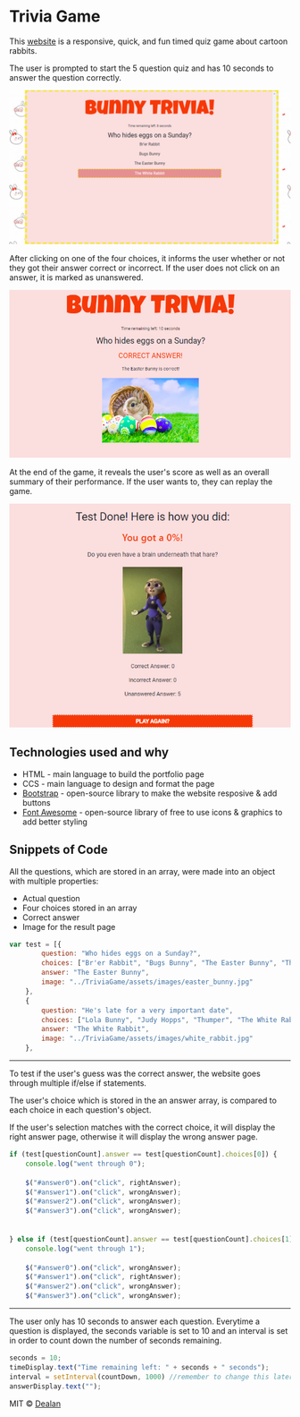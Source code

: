 # Trivia Game

This [website](https://ddiongzon001.github.io/TriviaGame/) is a responsive, quick, and fun timed quiz game about cartoon rabbits.

The user is prompted to start the 5 question quiz and has 10 seconds to answer the question correctly.

![questions](assets/images/questions.png)

After clicking on one of the four choices, it informs the user whether or not they got their answer correct or incorrect. If the user does not click on an answer, it is marked as unanswered.

![answers](assets/images/answers.png)

At the end of the game, it reveals the user's score as well as an overall summary of their performance. If the user wants to, they can replay the game.

![results](assets/images/results.png)

## Technologies used and why
* HTML - main language to build the portfolio page
* CCS - main language to design and format the page
* [Bootstrap](https://getbootstrap.com/) - open-source library to make the website resposive & add buttons
* [Font Awesome](https://fontawesome.com/?from=io) - open-source library of free to use icons & graphics to add better styling

## Snippets of Code

All the questions, which are stored in an array, were made into an object with multiple properties:
* Actual question
* Four choices stored in an array
* Correct answer
* Image for the result page
```javascript
var test = [{
        question: "Who hides eggs on a Sunday?",
        choices: ["Br'er Rabbit", "Bugs Bunny", "The Easter Bunny", "The White Rabbit"],
        answer: "The Easter Bunny",
        image: "../TriviaGame/assets/images/easter_bunny.jpg"
    },
    {
        question: "He's late for a very important date",
        choices: ["Lola Bunny", "Judy Hopps", "Thumper", "The White Rabbit"],
        answer: "The White Rabbit",
        image: "../TriviaGame/assets/images/white_rabbit.jpg"
    },
```
-----
To test if the user's guess was the correct answer, the website goes through multiple if/else if statements.

The user's choice which is stored in the an answer array, is compared to each choice in each question's object.

If the user's selection matches with the correct choice, it will display the right answer page, otherwise it will display the wrong answer page.

```javascript
if (test[questionCount].answer == test[questionCount].choices[0]) {
    console.log("went through 0");

    $("#answer0").on("click", rightAnswer);
    $("#answer1").on("click", wrongAnswer);
    $("#answer2").on("click", wrongAnswer);
    $("#answer3").on("click", wrongAnswer);


} else if (test[questionCount].answer == test[questionCount].choices[1]){
    console.log("went through 1");

    $("#answer0").on("click", wrongAnswer);
    $("#answer1").on("click", rightAnswer);
    $("#answer2").on("click", wrongAnswer);
    $("#answer3").on("click", wrongAnswer);
```
----
The user only has 10 seconds to answer each question. Everytime a question is displayed, the seconds variable is set to 10 and an interval is set in order to count down the number of seconds remaining.
```javascript
seconds = 10;
timeDisplay.text("Time remaining left: " + seconds + " seconds");
interval = setInterval(countDown, 1000) //remember to change this later!
answerDisplay.text("");
```
MIT © [Dealan](https://ddiongzon001.github.io/)
